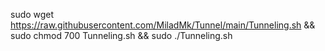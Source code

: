  sudo wget https://raw.githubusercontent.com/MiladMk/Tunnel/main/Tunneling.sh && sudo chmod 700 Tunneling.sh  && sudo ./Tunneling.sh
